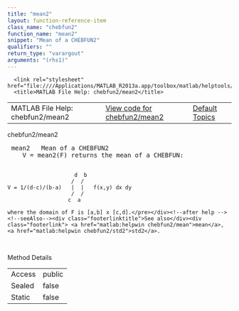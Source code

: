 ```yaml
---
title: "mean2"
layout: function-reference-item
class_name: "chebfun2"
function_name: "mean2"
snippet: "Mean of a CHEBFUN2"
qualifiers: ""
return_type: "varargout"
arguments: "(rhs1)"
---
```


<html>
   <head>
      <meta http-equiv="Content-Type" content="text/html; charset=utf-8">
   
      <link rel="stylesheet" href="file:////Applications/MATLAB_R2013a.app/toolbox/matlab/helptools/private/helpwin.css">
      <title>MATLAB File Help: chebfun2/mean2</title>
   </head>
   <body>
      <!--Single-page help-->
      <table border="0" cellspacing="0" width="100%">
         <tr class="subheader">
            <td class="headertitle">MATLAB File Help: chebfun2/mean2</td>
            <td class="subheader-left"><a href="matlab:edit chebfun2/mean2">View code for chebfun2/mean2</a></td>
            <td class="subheader-right"><a href="matlab:helpwin">Default Topics</a></td>
         </tr>
      </table>
      <div class="title">chebfun2/mean2</div>
      <div class="helptext"><pre><!--helptext --> <span class="helptopic">mean2</span>   Mean of a CHEBFUN2
    V = <span class="helptopic">mean2</span>(F) returns the mean of a CHEBFUN: 
  
                         d  b
                        /  /   
    V = 1/(d-c)/(b-a)   |  |   f(x,y) dx dy 
                        /  /
                       c  a
  
  	where the domain of F is [a,b] x [c,d].</pre></div><!--after help --><!--seeAlso--><div class="footerlinktitle">See also</div><div class="footerlink"> <a href="matlab:helpwin chebfun2/mean">mean</a>, <a href="matlab:helpwin chebfun2/std2">std2</a>.
</div>
      <!--Method-->
      <div class="sectiontitle">Method Details</div>
      <table class="class-details">
         <tr>
            <td class="class-detail-label">Access</td>
            <td>public</td>
         </tr>
         <tr>
            <td class="class-detail-label">Sealed</td>
            <td>false</td>
         </tr>
         <tr>
            <td class="class-detail-label">Static</td>
            <td>false</td>
         </tr>
      </table>
   </body>
</html>
